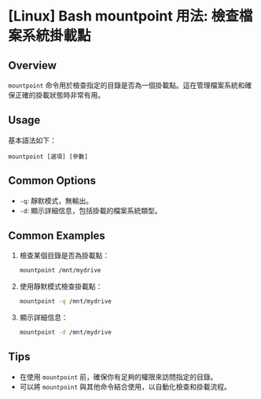 # [Linux] Bash mountpoint 用法: 檢查檔案系統掛載點

## Overview
`mountpoint` 命令用於檢查指定的目錄是否為一個掛載點。這在管理檔案系統和確保正確的掛載狀態時非常有用。

## Usage
基本語法如下：
```
mountpoint [選項] [參數]
```

## Common Options
- `-q`: 靜默模式，無輸出。
- `-d`: 顯示詳細信息，包括掛載的檔案系統類型。

## Common Examples
1. 檢查某個目錄是否為掛載點：
   ```bash
   mountpoint /mnt/mydrive
   ```

2. 使用靜默模式檢查掛載點：
   ```bash
   mountpoint -q /mnt/mydrive
   ```

3. 顯示詳細信息：
   ```bash
   mountpoint -d /mnt/mydrive
   ```

## Tips
- 在使用 `mountpoint` 前，確保你有足夠的權限來訪問指定的目錄。
- 可以將 `mountpoint` 與其他命令結合使用，以自動化檢查和掛載流程。